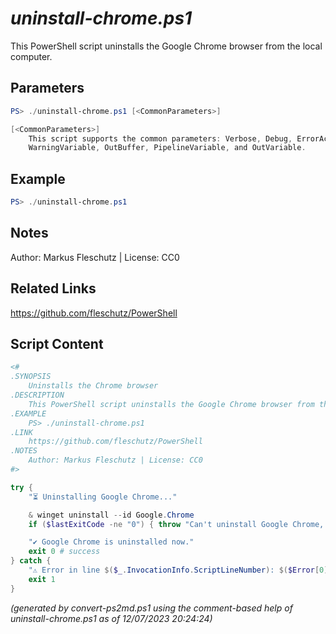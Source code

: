 *uninstall-chrome.ps1*
================

This PowerShell script uninstalls the Google Chrome browser from the local computer.

Parameters
----------
```powershell
PS> ./uninstall-chrome.ps1 [<CommonParameters>]

[<CommonParameters>]
    This script supports the common parameters: Verbose, Debug, ErrorAction, ErrorVariable, WarningAction, 
    WarningVariable, OutBuffer, PipelineVariable, and OutVariable.
```

Example
-------
```powershell
PS> ./uninstall-chrome.ps1

```

Notes
-----
Author: Markus Fleschutz | License: CC0

Related Links
-------------
https://github.com/fleschutz/PowerShell

Script Content
--------------
```powershell
<#
.SYNOPSIS
	Uninstalls the Chrome browser
.DESCRIPTION
	This PowerShell script uninstalls the Google Chrome browser from the local computer.
.EXAMPLE
	PS> ./uninstall-chrome.ps1
.LINK
	https://github.com/fleschutz/PowerShell
.NOTES
	Author: Markus Fleschutz | License: CC0
#>

try {
	"⏳ Uninstalling Google Chrome..."

	& winget uninstall --id Google.Chrome
	if ($lastExitCode -ne "0") { throw "Can't uninstall Google Chrome, is it installed?" }

	"✔️ Google Chrome is uninstalled now."
	exit 0 # success
} catch {
	"⚠️ Error in line $($_.InvocationInfo.ScriptLineNumber): $($Error[0])"
	exit 1
}
```

*(generated by convert-ps2md.ps1 using the comment-based help of uninstall-chrome.ps1 as of 12/07/2023 20:24:24)*
